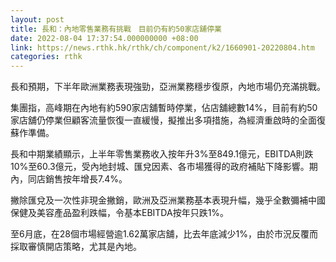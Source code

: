 ```yaml
---
layout: post
title: 長和：內地零售業務有挑戰　目前仍有約50家店舖停業
date: 2022-08-04 17:37:54.000000000 +08:00
link: https://news.rthk.hk/rthk/ch/component/k2/1660901-20220804.htm
categories: rthk
---
```


長和預期，下半年歐洲業務表現強勁，亞洲業務穩步復原，內地市場仍充滿挑戰。

集團指，高峰期在內地有約590家店舖暫時停業，佔店舖總數14%，目前有約50家店舖仍停業但顧客流量恢復一直緩慢，擬推出多項措施，為經濟重啟時的全面復蘇作準備。

長和中期業績顯示，上半年零售業務收入按年升3%至849.1億元，EBITDA則跌10%至60.3億元，受內地封城、匯兌因素、各市場獲得的政府補貼下降影響。期內，同店銷售按年增長7.4%。

撇除匯兌及一次性非現金撇銷，歐洲及亞洲業務基本表現升幅，幾乎全數彌補中國保健及美容產品盈利跌幅，令基本EBITDA按年只跌1%。

至6月底，在28個市場經營逾1.62萬家店舖，比去年底減少1%，由於市況反覆而採取審慎開店策略，尤其是內地。
